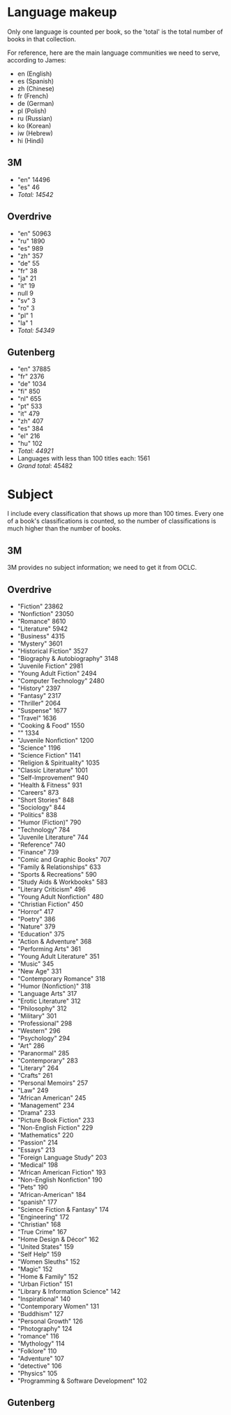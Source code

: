 # Language makeup

Only one language is counted per book, so the 'total' is the total number of books in that collection.

For reference, here are the main language communities we need to serve, according to James:

* en (English)
* es (Spanish)
* zh (Chinese)
* fr (French)
* de (German)
* pl (Polish)
* ru (Russian)
* ko (Korean)
* iw (Hebrew)
* hi (Hindi)

## 3M

* "en" 14496
* "es" 46
* _Total: 14542_

## Overdrive

* "en" 50963
* "ru" 1890
* "es" 989
* "zh" 357
* "de" 55
* "fr" 38
* "ja" 21
* "it" 19
* null 9
* "sv" 3
* "ro" 3
* "pl" 1
* "la" 1
* _Total: 54349_

## Gutenberg

* "en" 37885
* "fr" 2376
* "de" 1034
* "fi" 850
* "nl" 655
* "pt" 533
* "it" 479
* "zh" 407
* "es" 384
* "el" 216
* "hu" 102
* _Total: 44921_
* Languages with less than 100 titles each: 1561
* _Grand total_: 45482

# Subject

I include every classification that shows up more than 100 times. Every one of a book's classifications is counted, so the number of classifications is much higher than the number of books.

## 3M

3M provides no subject information; we need to get it from OCLC.

## Overdrive

* "Fiction" 23862
* "Nonfiction" 23050
* "Romance" 8610
* "Literature" 5942
* "Business" 4315
* "Mystery" 3601
* "Historical Fiction" 3527
* "Biography & Autobiography" 3148
* "Juvenile Fiction" 2981
* "Young Adult Fiction" 2494
* "Computer Technology" 2480
* "History" 2397
* "Fantasy" 2317
* "Thriller" 2064
* "Suspense" 1677
* "Travel" 1636
* "Cooking & Food" 1550
* "" 1334
* "Juvenile Nonfiction" 1200
* "Science" 1196
* "Science Fiction" 1141
* "Religion & Spirituality" 1035
* "Classic Literature" 1001
* "Self-Improvement" 940
* "Health & Fitness" 931
* "Careers" 873
* "Short Stories" 848
* "Sociology" 844
* "Politics" 838
* "Humor (Fiction)" 790
* "Technology" 784
* "Juvenile Literature" 744
* "Reference" 740
* "Finance" 739
* "Comic and Graphic Books" 707
* "Family & Relationships" 633
* "Sports & Recreations" 590
* "Study Aids & Workbooks" 583
* "Literary Criticism" 496
* "Young Adult Nonfiction" 480
* "Christian Fiction" 450
* "Horror" 417
* "Poetry" 386
* "Nature" 379
* "Education" 375
* "Action & Adventure" 368
* "Performing Arts" 361
* "Young Adult Literature" 351
* "Music" 345
* "New Age" 331
* "Contemporary Romance" 318
* "Humor (Nonfiction)" 318
* "Language Arts" 317
* "Erotic Literature" 312
* "Philosophy" 312
* "Military" 301
* "Professional" 298
* "Western" 296
* "Psychology" 294
* "Art" 286
* "Paranormal" 285
* "Contemporary" 283
* "Literary" 264
* "Crafts" 261
* "Personal Memoirs" 257
* "Law" 249
* "African American" 245
* "Management" 234
* "Drama" 233
* "Picture Book Fiction" 233
* "Non-English Fiction" 229
* "Mathematics" 220
* "Passion" 214
* "Essays" 213
* "Foreign Language Study" 203
* "Medical" 198
* "African American Fiction" 193
* "Non-English Nonfiction" 190
* "Pets" 190
* "African-American" 184
* "spanish" 177
* "Science Fiction & Fantasy" 174
* "Engineering" 172
* "Christian" 168
* "True Crime" 167
* "Home Design & Décor" 162
* "United States" 159
* "Self Help" 159
* "Women Sleuths" 152
* "Magic" 152
* "Home & Family" 152
* "Urban Fiction" 151
* "Library & Information Science" 142
* "Inspirational" 140
* "Contemporary Women" 131
* "Buddhism" 127
* "Personal Growth" 126
* "Photography" 124
* "romance" 116
* "Mythology" 114
* "Folklore" 110
* "Adventure" 107
* "detective" 106
* "Physics" 105
* "Programming & Software Development" 102

## Gutenberg
